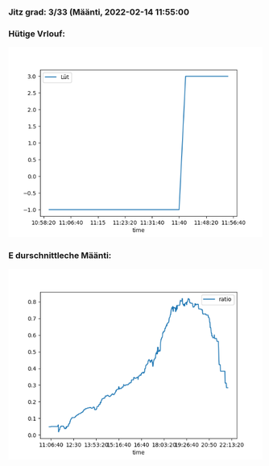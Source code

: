 ### Jitz grad: 3/33 (Määnti, 2022-02-14 11:55:00

### Hütige Vrlouf:
![Graph](Today.png)

### E durschnittleche Määnti:
![Graph](Määnti.png)